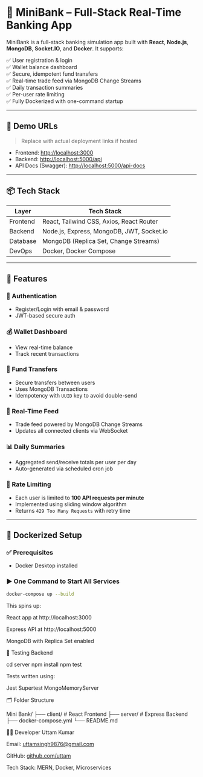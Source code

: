 # 🏦 MiniBank – Full-Stack Real-Time Banking App

MiniBank is a full-stack banking simulation app built with **React**, **Node.js**, **MongoDB**, **Socket.IO**, and **Docker**. It supports:

✅ User registration & login  
✅ Wallet balance dashboard  
✅ Secure, idempotent fund transfers  
✅ Real-time trade feed via MongoDB Change Streams  
✅ Daily transaction summaries  
✅ Per-user rate limiting  
✅ Fully Dockerized with one-command startup

---

## 🚀 Demo URLs

> Replace with actual deployment links if hosted

- Frontend: [http://localhost:3000](http://localhost:3000)
- Backend: [http://localhost:5000/api](http://localhost:5000/api)
- API Docs (Swagger): [http://localhost:5000/api-docs](http://localhost:5000/api-docs)

---

## 📦 Tech Stack

| Layer    | Tech Stack                                |
| -------- | ----------------------------------------- |
| Frontend | React, Tailwind CSS, Axios, React Router  |
| Backend  | Node.js, Express, MongoDB, JWT, Socket.io |
| Database | MongoDB (Replica Set, Change Streams)     |
| DevOps   | Docker, Docker Compose                    |

---

## 🧰 Features

### 🔐 Authentication

- Register/Login with email & password
- JWT-based secure auth

### 💰 Wallet Dashboard

- View real-time balance
- Track recent transactions

### 🔁 Fund Transfers

- Secure transfers between users
- Uses MongoDB Transactions
- Idempotency with `UUID` key to avoid double-send

### 📡 Real-Time Feed

- Trade feed powered by MongoDB Change Streams
- Updates all connected clients via WebSocket

### 📊 Daily Summaries

- Aggregated send/receive totals per user per day
- Auto-generated via scheduled cron job

### 🧱 Rate Limiting

- Each user is limited to **100 API requests per minute**
- Implemented using sliding window algorithm
- Returns `429 Too Many Requests` with retry time

---

## 🐳 Dockerized Setup

### ✅ Prerequisites

- Docker Desktop installed

### ▶️ One Command to Start All Services

```bash
docker-compose up --build
```

This spins up:

React app at http://localhost:3000

Express API at http://localhost:5000

MongoDB with Replica Set enabled

🧪 Testing
Backend

cd server
npm install
npm test

Tests written using:

Jest
Supertest
MongoMemoryServer

🗂 Folder Structure

Mini Bank/
├── client/ # React Frontend
├── server/ # Express Backend
├── docker-compose.yml
└── README.md

👩‍💻 Developer
Uttam Kumar

Email: uttamsingh9876@gmail.com

GitHub: [github.com/uttam](https://github.com/uttam-node)

Tech Stack: MERN, Docker, Microservices
